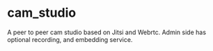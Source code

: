 # cam_studio
A peer to peer cam studio based on Jitsi and Webrtc. Admin side has optional recording, and embedding service.
